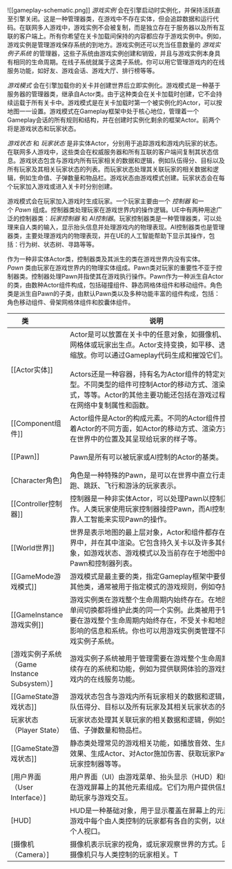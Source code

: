 ![[gameplay-schematic.png]]
_游戏实例_ 会在引擎启动时实例化，并保持活跃直至引擎关闭。这是一种管理器类，在游戏中不存在实体，但会追踪数据和运行代码。在联网多人游戏中，游戏实例不会被复制，而是独立存在于服务器以及所有互联的客户端上。所有你希望在关卡加载间保持的内容都应存于游戏实例中。例如，游戏实例是管理游戏保存系统的到地方。游戏实例还可以充当任意数量的 _游戏实例子系统_ 的管理器，这些子系统由游戏实例创建和销毁，并且与游戏实例本身具有相同的生命周期。在线子系统就属于这类子系统。你可以用它管理游戏内的在线服务功能，如好友、游戏会话、游戏大厅、排行榜等等。

_游戏模式_ 会在引擎加载你的关卡并创建世界后立即实例化。游戏模式是一种基于服务器的管理器类，继承自Actor类。由于这种类会在关卡加载时创建，它不会持续运载于所有关卡中。游戏模式是在关卡加载时第一个被实例化的Actor，可以按地图一一设置。游戏模式在Gameplay框架中处于核心地位，管理着一个Gameplay会话的所有规则和结构，并在创建时实例化剩余的框架Actor。前两个将是游戏状态和玩家状态。

_游戏状态_ 和 _玩家状态_ 是非实体Actor，分别用于追踪游戏和游戏内玩家的状态。在联网多人游戏中，这些类会在权威服务器和所有互联的客户端间复制其状态信息。游戏状态包含与游戏内所有玩家相关的数据和逻辑，例如队伍得分、目标以及所有玩家及其相关玩家状态的列表。而玩家状态处理其关联玩家的相关数据和逻辑，例如生命值、子弹数量和物品栏。游戏状态由游戏模式创建。玩家状态会在每个玩家加入游戏或进入关卡时分别创建。

游戏模式会在玩家加入游戏时生成玩家。一个玩家主要由一个 _控制器_ 和一个 _Pawn_ 组成。控制器类处理玩家在游戏世界内的操作逻辑。UE中有两种用途广泛的控制器类：_玩家控制器_ 和 _AI控制器_。玩家控制器类是一种管理器类，可以处理来自人类的输入，显示抬头信息并处理游戏内的物理表现。AI控制器类也是管理器类，主要处理游戏内的物理表现，并在UE的人工智能帮助下显示其操作，包括：行为树、状态树、寻路等等。

作为一种非实体Actor类，控制器类及其派生的类在游戏世界内没有实体。_Pawn_ 类由玩家在游戏世界内的物理实体组成。Pawn类对玩家的重要性不亚于控制器类。控制器处理Pawn并指使其在游戏执行操作。Pawn作为一种派生自Actor的类，由数种Actor组件构成，包括碰撞组件、静态网格体组件和移动组件。角色类是派生自Pawn的子类，由默认Pawn类以及多种功能丰富的组件构成，包括：角色移动组件、骨架网格体组件和胶囊体组件。

| <div style="width: 50pt">类</div>   | <div style="width: 300pt">说明</div>                                                                                                                                                      | <div style="width: 120pt">派生类</div>               |
| ---------------------------------- | --------------------------------------------------------------------------------------------------------------------------------------------------------------------------------------- | ------------------------------------------------- |
| [[Actor实体]]                        | Actor是可以放置在关卡中的任意对象，如摄像机、静态网格体或玩家出生点。Actor支持变换，如平移、选择和缩放。你可以通过Gameplay代码生成和摧毁它们。<br><br>Actors还是一种容器，持有名为Actor组件的特定对象类型。不同类型的组件可控制Actor的移动方式、渲染方式，等等。Actor的其他主要功能还包括在游戏过程中，在网络中复制属性和函数。 | Pawn、控制器、游戏模式、游戏状态、玩家状态、HUD、摄像机等等。                |
| [[Component组件]]                    | Actor组件是Actor的构成元素。不同的Actor组件控制者着Actor的不同方面，如Actor的移动方式、渲染方式、在世界中的位置及其呈现给玩家的样子等。                                                                                                        | 场景组件、静态网格体组件等等。                                   |
| [[Pawn]]                           | Pawn是所有可以被玩家或AI控制的Actor的基类。                                                                                                                                                             | 默认Pawn、旁观者Pawn、角色                                 |
| [Character角色]                      | 角色是一种特殊的Pawn，是可以在世界中直立行走、奔跑、跳跃、飞行和游泳的玩家表示。                                                                                                                                              |                                                   |
| [[Controller控制器]]                  | 控制器是一种非实体Actor，可以处理Pawn以控制其操作。人类玩家使用玩家控制器操控Pawn，而AI控制器依靠人工智能来实现Pawn的操作。                                                                                                                 | [玩家控制器（Player Controller）]、[AI控制器（AI Controller）] |
| [[World世界]]                        | 世界是表示地图的最上层对象，Actor和组件都存在于世界中，并在其中渲染。它包含持久关卡以及许多其他对象，如游戏状态、游戏模式以及当前存在于地图中的Pawn和控制器列表。                                                                                                   |                                                   |
| [[GameMode游戏模式]]                   | 游戏模式是最主要的类，指定Gameplay框架中要使用的其他类，通常被用于指定模式的游戏规则，例如夺旗。                                                                                                                                    |                                                   |
| [[GameInstance游戏实例]]               | 游戏实例类在游戏整个生命周期内始终存在。在地图和菜单间切换都将维护此类的同一个实例。此类被用于管理需要在游戏整个生命周期内始终存在，不受关卡和地图切换影响的信息和系统。你也可以用游戏实例类管理不同的游戏实例子系统。                                                                             |                                                   |
| [游戏实例子系统（Game Instance Subsystem）] | 游戏实例子系统被用于管理需要在游戏整个生命周期内持续存在的系统和功能，例如为提供联网体验的游戏控制游戏内的在线服务功能。                                                                                                                            |                                                   |
| [[GameState游戏状态]]                  | 游戏状态包含与游戏内所有玩家相关的数据和逻辑，例如队伍得分、目标以及所有玩家及其相关玩家状态的列表。                                                                                                                                      |                                                   |
| 玩家状态（Player State）                 | 玩家状态处理其关联玩家的相关数据和逻辑，例如生命值、子弹数量和物品栏。                                                                                                                                                     |                                                   |
| [[GameState游戏状态]]                  | 静态类处理常见的游戏相关功能，如播放音效、生成粒子效果、生成Actor、对Actor施加伤害、获取玩家Pawn、玩家控制器等等。                                                                                                                        |                                                   |
| [用户界面（User Interface）]             | 用户界面（UI）由游戏菜单、抬头显示（HUD）和绘制在游戏屏幕上的其他元素组成。它们为用户提供信息，帮助玩家与游戏交互。                                                                                                                            |                                                   |
| [HUD]                              | HUD是一种基础对象，用于显示覆盖在屏幕上的元素。 游戏中每个由人类控制的玩家都有各自的实例，以绘制其个人视口。                                                                                                                                |                                                   |
| [摄像机（Camera）]                      | 摄像机表示玩家的视角，或玩家观察世界的方式。因此，摄像机只与人类控制的玩家相关。T                                                                                                                                               |                                                   |
